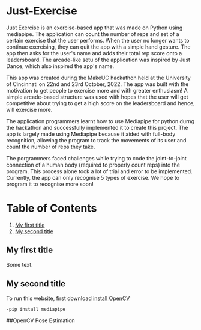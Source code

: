 # Just-Exercise

Just Exercise is an exercise-based app that was made on Python using mediapipe. The application can count the number of reps and set of a certain exercise that the user performs. When the user no longer wants to continue exercising, they can quit the app with a simple hand gesture. The app then asks for the user's name and adds their total rep score onto a leadersboard. The arcade-like setu of the application was inspired by Just Dance, which also inspired the app's name.

This app was created during the MakeUC hackathon held at the University of Cincinnati on 22nd and 23rd October, 2022. The app was built with the motivation to get people to exercise more and with greater enthusiasm! A simple arcade-based structure was used with hopes that the user will get competitive about trying to get a high score on the leadersboard and hence, will exercise more. 

The application programmers learnt how to use Mediapipe for python durng the hackathon and successfully implemented it to create this project. The app is largely made using Mediapipe because it aided with full-body recognition, allowing the program to track the movements of its user and count the number of reps they take.

The porgrammers faced challenges while trying to code the joint-to-joint connection of a human body (required to properly count reps) into the program. This process alone took a lot of trial and error to be implemented. Currently, the app can only recognise 5 types of exercise. We hope to program it to recognise more soon!

# Table of Contents

1. [My first title](#my-first-title)
2. [My second title](#my-second-title)
## My first title
Some text.
## My second title









To run this website, first download [install OpenCV](https://google.github.io/mediapipe/getting_started/python.html)

```
-pip install mediapipe
```

##OpenCV Pose Estimation

